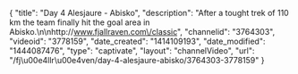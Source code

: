 {
    "title": "Day 4 Alesjaure - Abisko",
    "description": "After a tought trek of 110 km the team finally hit the goal area in Abisko.\n\nhttp:\/\/www.fjallraven.com\/classic",
    "channelid": "3764303",
    "videoid": "3778159",
    "date_created": "1414109193",
    "date_modified": "1444087476",
    "type": "captivate",
    "layout": "channelVideo",
    "url": "\/fj\u00e4llr\u00e4ven\/day-4-alesjaure-abisko\/3764303-3778159"
}